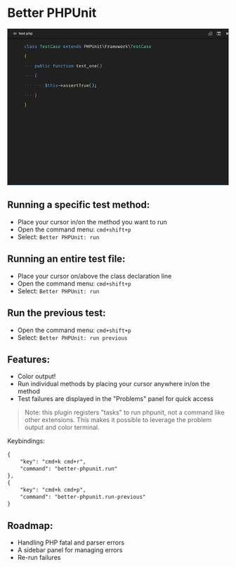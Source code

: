 # Better PHPUnit

![Demo GIF](demo.gif)

## Running a specific test method:
- Place your cursor in/on the method you want to run
- Open the command menu: `cmd+shift+p`
- Select: `Better PHPUnit: run`

## Running an entire test file:
- Place your cursor on/above the class declaration line
- Open the command menu: `cmd+shift+p`
- Select: `Better PHPUnit: run`

## Run the previous test:
- Open the command menu: `cmd+shift+p`
- Select: `Better PHPUnit: run previous`

## Features:
- Color output!
- Run individual methods by placing your cursor anywhere in/on the method
- Test failures are displayed in the "Problems" panel for quick access

> Note: this plugin registers "tasks" to run phpunit, not a command like other extensions. This makes it possible to leverage the problem output and color terminal.

Keybindings:
```
{
    "key": "cmd+k cmd+r",
    "command": "better-phpunit.run"
},
{
    "key": "cmd+k cmd+p",
    "command": "better-phpunit.run-previous"
}
```

## Roadmap:
- Handling PHP fatal and parser errors
- A sidebar panel for managing errors
- Re-run failures